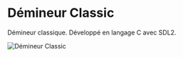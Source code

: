 # Démineur Classic
Démineur classique. Développé en langage C avec SDL2.

![Démineur Classic](https://cdn.rogez.games/games/demineur/screenshots/screenshot03.png)
